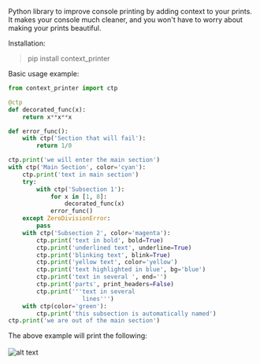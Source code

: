 Python library to improve console printing by adding context to your prints. It makes your console much cleaner, and you won't have to worry about making your prints beautiful.

Installation:
> pip install context_printer

Basic usage example:
```python
from context_printer import ctp

@ctp
def decorated_func(x):
    return x**x**x

def error_func():
    with ctp('Section that will fail'):
        return 1/0

ctp.print('we will enter the main section')
with ctp('Main Section', color='cyan'):
    ctp.print('text in main section')
    try:
        with ctp('Subsection 1'):
            for x in [1, 8]:
                decorated_func(x)
            error_func()
    except ZeroDivisionError:
        pass
    with ctp('Subsection 2', color='magenta'):
        ctp.print('text in bold', bold=True)
        ctp.print('underlined text', underline=True)
        ctp.print('blinking text', blink=True)
        ctp.print('yellow text', color='yellow')
        ctp.print('text highlighted in blue', bg='blue')
        ctp.print('text in several ', end='')
        ctp.print('parts', print_headers=False)
        ctp.print('''text in several
                     lines''')
    with ctp(color='green'):
        ctp.print('this subsection is automatically named')
ctp.print('we are out of the main section')
```

The above example will print the following:\
\
![alt text](https://github.com/robinechuca/ContextPrinter/blob/main/images/ctp_0.png "Basic example output")
